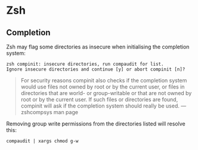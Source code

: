 # Zsh

## Completion

Zsh may flag some directories as insecure when initialising the completion system:  

```
zsh compinit: insecure directories, run compaudit for list. 
Ignore insecure directories and continue [y] or abort compinit [n]?
```

> For security reasons compinit also checks if the completion system would use files not owned by root or by the current user, or files in directories that are world- or group-writable or that are not owned by root or by the current user. If such files or directories are found, compinit will ask if the completion system should really be used. —zshcompsys man page

Removing group write permissions from the directories listed will resolve this:

```shell
compaudit | xargs chmod g-w
```
